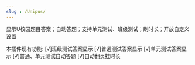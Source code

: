 ```yaml
---
slug : /Unipus/
---
```


显示U校园题目答案；自动答题；支持单元测试、班级测试；刷时长；开放自定义设置

本插件现有功能:
[√]班级测试答案显示
[√]普通测试答案显示
[√]单元测试答案显示
[√]普通、单元测试自动答题
[√]自动翻页挂时长